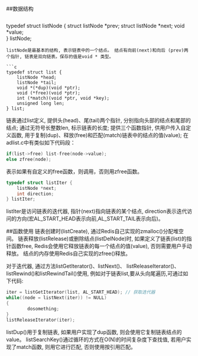 
##数据结构
>```c
typedef struct listNode {
    struct listNode *prev;
    struct listNode *next;
    void *value;   
} listNode;
```
listNode是最基本的结构, 表示链表中的一个结点。 结点有向前(next)和向后 (prev)两个指针, 链表是双向链表。保存的值是void * 类型。

```c
typedef struct list {
    listNode *head;
    listNode *tail;
    void *(*dup)(void *ptr);
    void (*free)(void *ptr);
    int (*match)(void *ptr, void *key);
    unsigned long len;
} list;
```
链表通过list定义, 提供头(head)、尾(tail)两个指针, 分别指向头部的结点和尾部的结点; 通过无符号长整数len, 标示链表的长度; 
提供三个函数指针, 供用户传入自定义函数, 用于复制(dup)、释放(free)和匹配(match)链表中的结点的值(value); 
在adlist.c中有类似如下代码段：
```c
if(list->free) list-free(node->value);
else zfree(node);
```
表示如果有自定义的free函数，则调用，否则用zfree函数。

```c
typedef struct listIter {
    listNode *next;
    int direction;
} listIter;
```
listIter是访问链表的迭代器, 指针(next)指向链表的某个结点, direction表示迭代访问的方向(宏AL_START_HEAD表示向前,AL_START_TAIL表示向后)。

##函数使用
链表创建时(listCreate), 通过Redis自己实现的zmalloc()分配堆空间。 链表释放(listRelease)或删除结点(listDelNode)时, 如果定义了链表(list)的指针函数free, Redis会使用它释放链表的每一个结点的值(value), 否则需要用户手动释放。 结点的内存使用Redis自己实现的zfree()释放。

对于迭代器, 通过方法listGetIterator()、listNext()、 listReleaseIterator()、listRewind()和listRewindTail()使用, 例如对于链表list,要从头向尾遍历,可通过如下代码:
```c
iter = listGetIterator(list, AL_START_HEAD); // 获取迭代器
while((node = listNext(iter)) != NULL)
{
        dosomething;
}
listReleaseIterator(iter);
```
listDup()用于复制链表, 如果用户实现了dup函数, 则会使用它复制链表结点的value。 listSearchKey()通过循环的方式在O(N)的时间复杂度下查找值, 若用户实现了match函数, 则用它进行匹配, 否则使用按引用匹配。
